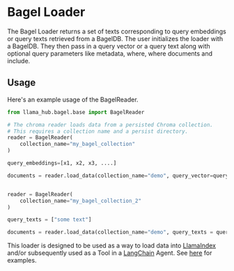 # Bagel Loader

The Bagel Loader returns a set of texts corresponding to query embeddings or query texts retrieved from a BagelDB.
The user initializes the loader with a BagelDB. They then pass in a query vector or a query text along with optional query parameters like metadata, where, where documents and include.

## Usage

Here's an example usage of the BagelReader.

```python
from llama_hub.bagel.base import BagelReader

# The chroma reader loads data from a persisted Chroma collection.
# This requires a collection name and a persist directory.
reader = BagelReader(
    collection_name="my_bagel_collection"
)

query_embeddings=[x1, x2, x3, ....]

documents = reader.load_data(collection_name="demo", query_vector=query_embeddings, n_results=5)


reader = BagelReader(
    collection_name="my_bagel_collection_2"
)

query_texts = ["some text"]

documents = reader.load_data(collection_name="demo", query_texts = query_texts, n_results=5)
```

This loader is designed to be used as a way to load data into [LlamaIndex](https://github.com/jerryjliu/gpt_index/tree/main/gpt_index) and/or subsequently used as a Tool in a [LangChain](https://github.com/hwchase17/langchain) Agent. See [here](https://github.com/emptycrown/llama-hub/tree/main) for examples.
